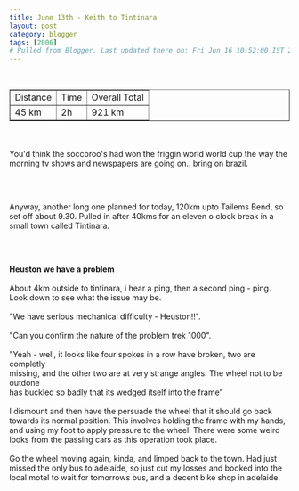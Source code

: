 ```yaml
---
title: June 13th - Keith to Tintinara
layout: post
category: blogger
tags: [2006]
# Pulled from Blogger. Last updated there on: Fri Jun 16 10:52:00 IST 2006
---
```

<TABLE BORDER="1"><TR><TD>Distance</TD><TD>Time</TD><TD>Overall Total</TD></TR><br /><TR><TD>45 km</TD><TD>2h</TD><TD>921 km</TD></TR></TABLE><br /><br />You'd think the soccoroo's had won the friggin world world cup the way the morning tv shows and newspapers are going on.. bring on brazil.<br /><br /><a onblur="try {parent.deselectBloggerImageGracefully();} catch(e) {}" href="http://photos1.blogger.com/blogger/916/2956/1600/IMG_0840.jpg"><img style="display:block; margin:0px auto 10px; text-align:center;cursor:pointer; cursor:hand;" src="http://photos1.blogger.com/blogger/916/2956/320/IMG_0840.jpg" border="0" alt="" /></a><br /><br />Anyway, another long one planned for today, 120km upto Tailems Bend, so set off about 9.30. Pulled in after 40kms for an eleven o clock break in a small town called Tintinara.<br /><br /><a onblur="try {parent.deselectBloggerImageGracefully();} catch(e) {}" href="http://photos1.blogger.com/blogger/916/2956/1600/IMG_0841.jpg"><img style="display:block; margin:0px auto 10px; text-align:center;cursor:pointer; cursor:hand;" src="http://photos1.blogger.com/blogger/916/2956/320/IMG_0841.jpg" border="0" alt="" /></a><br /><br /><b>Heuston we have a problem</B><br /><br />About 4km outside to tintinara, i hear a ping, then a second ping - ping.<br />Look down to see what the issue may be. <br /><br />"We have serious mechanical difficulty - Heuston!!".<br /><br />"Can you confirm the nature of the problem trek 1000".<br /><br />"Yeah - well, it looks like four spokes in a row have broken, two are completly<br />missing, and the other two are at very strange angles. The wheel not to be outdone<br />has buckled so badly that its wedged itself into the frame"<br /><br />I dismount and then have the persuade the wheel that it should go back towards its normal position. This involves holding the frame with my hands, and using my foot to apply pressure to the wheel. There were some weird looks from the passing cars as this operation took place.<br /><br />Go the wheel moving again, kinda, and limped back to the town. Had just missed the only bus to adelaide, so just cut my losses and booked into the local motel to wait for tomorrows bus, and a decent bike shop in adelaide.
